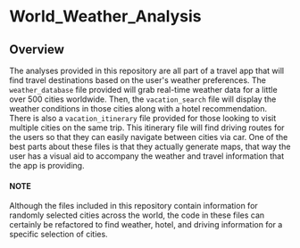 # World_Weather_Analysis
## Overview

The analyses provided in this repository are all part of a travel app that will find travel destinations based on the user's weather preferences. The `weather_database` file provided will grab real-time weather data for a little over 500 cities worldwide. Then, the `vacation_search` file will display the weather conditions in those cities along with a hotel recommendation. There is also a `vacation_itinerary` file provided for those looking to visit multiple cities on the same trip. This itinerary file will find driving routes for the users so that they can easily navigate between cities via car. One of the best parts about these files is that they actually generate maps, that way the user has a visual aid to accompany the weather and travel information that the app is providing.
#### NOTE
Although the files included in this repository contain information for randomly selected cities across the world, the code in these files can certainly be refactored to find weather, hotel, and driving information for a specific selection of cities.
